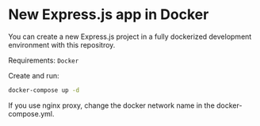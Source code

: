 # New Express.js app in Docker

You can create a new Express.js project in a fully dockerized development environment with this repositroy.

Requirements: `Docker`

Create and run:

```sh
docker-compose up -d
```

If you use nginx proxy, change the docker network name in the docker-compose.yml.
